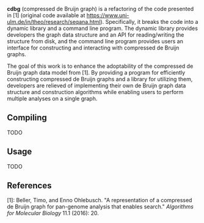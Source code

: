 **cdbg** (compressed de Bruijn graph) is a refactoring of the code presented in
[1] (original code available at
<https://www.uni-ulm.de/in/theo/research/seqana.html>).
Specifically, it breaks the code into a dynamic library and a command line
program.
The dynamic library provides developers the graph data structure and an API for
reading/writing the structure from disk, and the command line program provides
users an interface for constructing and interacting with compressed de Bruijn
graphs.

The goal of this work is to enhance the adoptability of the compressed de Bruijn
graph data model from [1].
By providing a program for efficiently constructing compressed de Bruijn graphs
and a library for utilizing them, developers are relieved of implementing their
own de Bruijn graph data structure and construction algorithms while enabling
users to perform multiple analyses on a single graph.

## Compiling
TODO


## Usage
TODO


## References
[1]: Beller, Timo, and Enno Ohlebusch. "A representation of a compressed de Bruijn graph for pan-genome analysis that enables search." _Algorithms for Molecular Biology_ 11.1 (2016): 20.
